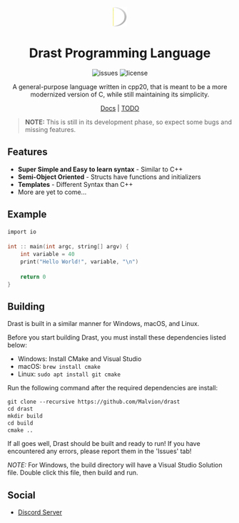 <div align="center">

![Drast Logo](resources/Logo_32.png?)

# Drast Programming Language

![issues](https://img.shields.io/github/issues/Malvion/drast?style=flat-square)
![license](https://img.shields.io/github/license/Malvion/drast?style=flat-square)

A general-purpose language written in cpp20, that is meant to be a more modernized version of C, while still maintaining
its simplicity.

[Docs](docs/docs.md) | [TODO](TODO.md)

</div>

> **NOTE:** This is still in its development phase, so expect some bugs and missing features.

## Features

- **Super Simple and Easy to learn syntax** - Similar to C++
- **Semi-Object Oriented** - Structs have functions and initializers
- **Templates** - Different Syntax than C++
- More are yet to come...

## Example

```c
import io

int :: main(int argc, string[] argv) {
    int variable = 40
    print("Hello World!", variable, "\n")
    
    return 0
}
```

## Building

Drast is built in a similar manner for Windows, macOS, and Linux.

Before you start building Drast, you must install these dependencies listed below:

- Windows: Install CMake and Visual Studio
- macOS: `brew install cmake`
- Linux: `sudo apt install git cmake`

Run the following command after the required dependencies are install:

```batch
git clone --recursive https://github.com/Malvion/drast
cd drast
mkdir build
cd build
cmake ..
```

If all goes well, Drast should be built and ready to run! If you have encountered any errors, please report them in
the 'Issues' tab!

*NOTE:* For Windows, the build directory will have a Visual Studio Solution file. Double click this file, then build and
run.

## Social

- [Discord Server](https://discord.gg/ZbmHzNmzPH)
